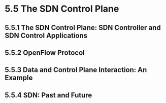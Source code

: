 # 5.5 The SDN Control Plane

## 5.5.1 The SDN Control Plane: SDN Controller and SDN Control Applications


## 5.5.2 OpenFlow Protocol


## 5.5.3 Data and Control Plane Interaction: An Example


## 5.5.4 SDN: Past and Future 